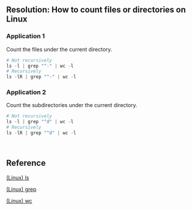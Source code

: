 ## Resolution: How to count files or directories on Linux

### Application 1

Count the files under the current directory.

```python
# Not recursively
ls -l | grep "^-" | wc -l
# Recursively
ls -lR | grep "^-" | wc -l
```

### Application 2

Count the subdirectories under the current directory.

```python
# Not recursively
ls -l | grep "^d" | wc -l
# Recursively
ls -lR | grep "^d" | wc -l
```

<br>

## Reference

[(Linux) ls](/Guide/Linux/Linux-ls.md)

[(Linux) grep](/Guide/Linux/Linux-grep.md)

[(Linux) wc](/Guide/Linux/Linux-wc.md)
